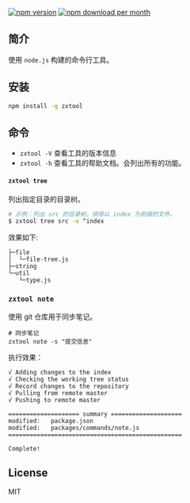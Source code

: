 [![npm version](https://img.shields.io/npm/v/zxtool.svg?style=for-the-badge)](https://www.npmjs.com/package/zxtool)
[![npm download per month](https://img.shields.io/npm/dm/zxtool.svg?style=for-the-badge)](https://www.npmjs.com/package/zxtool)

## 简介

使用 `node.js` 构建的命令行工具。

## 安装

```bash
npm install -g zxtool
```

## 命令

- `zxtool -V` 查看工具的版本信息
- `zxtool -h` 查看工具的帮助文档。会列出所有的功能。

#### `zxtool tree`

列出指定目录的目录树。

```bash
# 示例：列出 src 的目录树，排除以 index 为前缀的文件。
$ zxtool tree src -e ^index
```

效果如下:

```
├─file
│  └─file-tree.js
├─string
└─util
   └─type.js
```

### `zxtool note`

使用 git 仓库用于同步笔记。

```shell
# 同步笔记
zxtool note -s "提交信息"
```

执行效果：

```
√ Adding changes to the index
√ Checking the working tree status
√ Record changes to the repository
√ Pulling from remote master
√ Pushing to remote master

==================== summary ====================
modified:   package.json
modified:   packages/commands/note.js
=================================================

Complete!
```

## License

MIT
